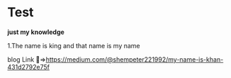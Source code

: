 # Test
**just my knowledge**

1.The name is king and that name is my name

blog Link :link:=>https://medium.com/@shempeter221992/my-name-is-khan-431d2792e75f